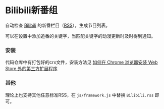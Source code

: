 # Bilibili新番组

自动检查 [Bilibili](http://www.bilibili.tv/) 的新番栏目（[RSS](http://www.bilibili.tv/rss-13.xml)），生成节目列表。

可以在设置中添加追番的关键字，当匹配关键字的动漫更新时及时得到通知。

### 安装

代码仓库中有打包好的crx文件，安装方法见 [如何在 Chrome 浏览器安装 Web Store 外的第三方扩展程序](http://www.geekpark.net/read/view/161039)

### 其他

理论上也支持其他任意标准RSS，在 `js/framework.js` 中替换 `Bilibili.rss` 即可。